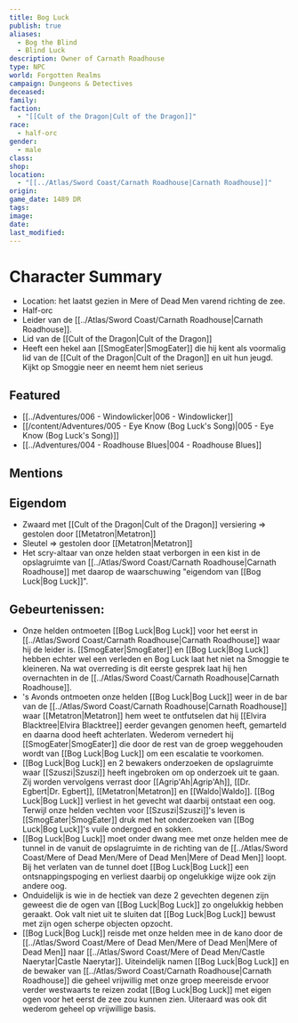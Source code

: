 ```yaml
---
title: Bog Luck
publish: true
aliases:
  - Bog the Blind
  - Blind Luck
description: Owner of Carnath Roadhouse
type: NPC
world: Forgotten Realms
campaign: Dungeons & Detectives
deceased: 
family: 
faction:
  - "[[Cult of the Dragon|Cult of the Dragon]]"
race:
  - half-orc
gender:
  - male
class: 
shop: 
location:
  - "[[../Atlas/Sword Coast/Carnath Roadhouse|Carnath Roadhouse]]"
origin: 
game_date: 1489 DR
tags: 
image: 
date: 
last_modified: 
---
```

# Character Summary
- Location: het laatst gezien in Mere of Dead Men varend richting de zee.
- Half-orc
- Leider van de [[../Atlas/Sword Coast/Carnath Roadhouse|Carnath Roadhouse]]. 
- Lid van de [[Cult of the Dragon|Cult of the Dragon]]
- Heeft een hekel aan [[SmogEater|SmogEater]] die hij kent als voormalig lid van de [[Cult of the Dragon|Cult of the Dragon]] en uit hun jeugd. Kijkt op Smoggie neer en neemt hem niet serieus
## Featured
- [[../Adventures/006 - Windowlicker|006 - Windowlicker]]
- [[/content/Adventures/005 - Eye Know (Bog Luck's Song)|005 - Eye Know (Bog Luck's Song)]]
- [[../Adventures/004 - Roadhouse Blues|004 - Roadhouse Blues]]

## Mentions

## Eigendom
- Zwaard met [[Cult of the Dragon|Cult of the Dragon]] versiering => gestolen door [[Metatron|Metatron]]
- Sleutel => gestolen door [[Metatron|Metatron]]
- Het scry-altaar van onze helden staat verborgen in een kist in de opslagruimte van [[../Atlas/Sword Coast/Carnath Roadhouse|Carnath Roadhouse]] met daarop de waarschuwing "eigendom van [[Bog Luck|Bog Luck]]".

## Gebeurtenissen:
- Onze helden ontmoeten [[Bog Luck|Bog Luck]] voor het eerst in [[../Atlas/Sword Coast/Carnath Roadhouse|Carnath Roadhouse]] waar hij de leider is. [[SmogEater|SmogEater]] en [[Bog Luck|Bog Luck]] hebben echter wel een verleden en Bog Luck laat het niet na Smoggie te kleineren. Na wat overreding is dit eerste gesprek laat hij hen overnachten in de [[../Atlas/Sword Coast/Carnath Roadhouse|Carnath Roadhouse]].
- 's Avonds ontmoeten onze helden [[Bog Luck|Bog Luck]] weer in de bar van de [[../Atlas/Sword Coast/Carnath Roadhouse|Carnath Roadhouse]] waar [[Metatron|Metatron]] hem weet te ontfutselen dat hij [[Elvira Blacktree|Elvira Blacktree]] eerder gevangen genomen heeft, gemarteld en daarna dood heeft achterlaten. Wederom vernedert hij [[SmogEater|SmogEater]] die door de rest van de groep weggehouden wordt van [[Bog Luck|Bog Luck]] om een escalatie te voorkomen.
- [[Bog Luck|Bog Luck]] en 2 bewakers onderzoeken de opslagruimte waar [[Szuszi|Szuszi]] heeft ingebroken om op onderzoek uit te gaan. Zij worden vervolgens verrast door [[Agrip'Ah|Agrip'Ah]], [[Dr. Egbert|Dr. Egbert]], [[Metatron|Metatron]] en [[Waldo|Waldo]]. [[Bog Luck|Bog Luck]] verliest in het gevecht wat daarbij ontstaat een oog. Terwijl onze helden vechten voor [[Szuszi|Szuszi]]'s leven is [[SmogEater|SmogEater]] druk met het onderzoeken van [[Bog Luck|Bog Luck]]'s vuile ondergoed en sokken. 
- [[Bog Luck|Bog Luck]] moet onder dwang mee met onze helden mee de tunnel in de vanuit de opslagruimte in de richting van de [[../Atlas/Sword Coast/Mere of Dead Men/Mere of Dead Men|Mere of Dead Men]] loopt. Bij het verlaten van de tunnel doet [[Bog Luck|Bog Luck]] een ontsnappingspoging en verliest daarbij op ongelukkige wijze ook zijn andere oog.
- Onduidelijk is wie in de hectiek van deze 2 gevechten degenen zijn geweest die de ogen van [[Bog Luck|Bog Luck]] zo ongelukkig hebben geraakt. Ook valt niet uit te sluiten dat [[Bog Luck|Bog Luck]] bewust met zijn ogen scherpe objecten opzocht. 
- [[Bog Luck|Bog Luck]] reisde met onze helden mee in de kano door de [[../Atlas/Sword Coast/Mere of Dead Men/Mere of Dead Men|Mere of Dead Men]] naar [[../Atlas/Sword Coast/Mere of Dead Men/Castle Naerytar|Castle Naerytar]]. Uiteindelijk namen [[Bog Luck|Bog Luck]] en de bewaker van [[../Atlas/Sword Coast/Carnath Roadhouse|Carnath Roadhouse]] die geheel vrijwillig met onze groep meereisde ervoor verder westwaarts te reizen zodat [[Bog Luck|Bog Luck]] met eigen ogen voor het eerst de zee zou kunnen zien. Uiteraard was ook dit wederom geheel op vrijwillige basis.

